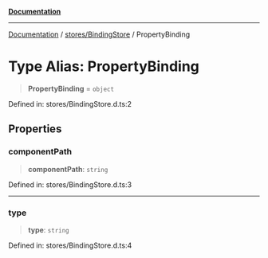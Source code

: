 [**Documentation**](../../../index.md)

***

[Documentation](../../../index.md) / [stores/BindingStore](../index.md) / PropertyBinding

# Type Alias: PropertyBinding

> **PropertyBinding** = `object`

Defined in: stores/BindingStore.d.ts:2

## Properties

### componentPath

> **componentPath**: `string`

Defined in: stores/BindingStore.d.ts:3

***

### type

> **type**: `string`

Defined in: stores/BindingStore.d.ts:4
